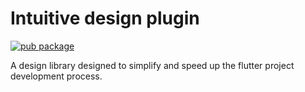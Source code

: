 # Intuitive design plugin

[![pub package](https://img.shields.io/pub/v/intuitive_design.svg)](https://pub.dev/packages/intuitive_design)

A design library designed to simplify and speed up the flutter project development process.